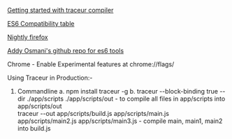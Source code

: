 [Getting started with traceur compiler](https://github.com/google/traceur-compiler/wiki/GettingStarted)

[ES6 Compatibility table](http://kangax.github.io/compat-table/es6/)

[Nightly firefox](https://nightly.mozilla.org/)

[Addy Osmani's github repo for es6 tools](https://github.com/addyosmani/es6-tools)


Chrome - Enable Experimental features at chrome://flags/

Using Traceur in Production:-
1. Commandline
    a. npm install traceur -g
    b. traceur --block-binding true --dir ./app/scripts ./app/scripts/out - to compile all files in app/scripts into app/scripts/out  
       traceur --out app/scripts/build.js app/scripts/main.js app/scripts/main2.js app/scripts/main3.js - compile main, main1, main2 into build.js
    

